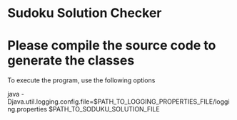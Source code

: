 # Sudoku Solution Checker

# Please compile the source code to generate the classes

To execute the program, use the following options

java -Djava.util.logging.config.file=$PATH_TO_LOGGING_PROPERTIES_FILE/logging.properties $PATH_TO_SODUKU_SOLUTION_FILE
